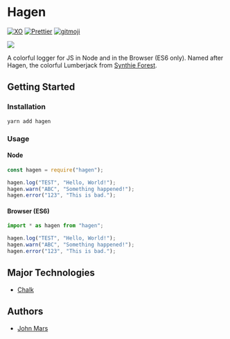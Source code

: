 # Hagen

[![XO](https://img.shields.io/badge/code_style-XO-5ed9c7.svg)](https://github.com/xojs/xo)
[![Prettier](https://img.shields.io/badge/code_style-prettier-ff69b4.svg?style=flat-square)](https://prettier.io/)
[![gitmoji](https://img.shields.io/badge/gitmoji-%F0%9F%98%9C%F0%9F%98%8D-yellow.svg?style=flat-square)](https://gitmoji.carloscuesta.me/)

![](https://i.imgur.com/SQ0ob19.png?1)

A colorful logger for JS in Node and in the Browser (ES6 only). Named after Hagen, the colorful Lumberjack from [Synthie Forest](https://vimeo.com/90995716).

## Getting Started

### Installation

`yarn add hagen`


### Usage

#### Node

```js
const hagen = require("hagen");

hagen.log("TEST", "Hello, World!");
hagen.warn("ABC", "Something happened!");
hagen.error("123", "This is bad.");

```

#### Browser (ES6)

```js
import * as hagen from "hagen";

hagen.log("TEST", "Hello, World!");
hagen.warn("ABC", "Something happened!");
hagen.error("123", "This is bad.");

```


## Major Technologies

*   [Chalk](https://github.com/chalk/chalk)

## Authors

*   [John Mars](http://m4r5.io)